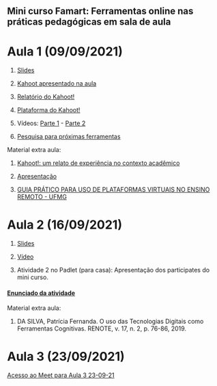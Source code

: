 ## Mini curso Famart: Ferramentas online nas práticas pedagógicas em sala de aula
# Aula 1 (09/09/2021)

1. [Slides](https://github.com/fischerJF/miniCursoFamart/blob/gh-pages/Ferramentas%20online%20nas%20pr%C3%A1ticas%20pedag%C3%B3gicas%20em%20sala%20de%20aula.pdf)

2. [Kahoot apresentado na aula](https://create.kahoot.it/share/apresentacao-kahoot/b97267e0-3f1f-4c03-ba79-b8ea90d17336) 

3. [Relatório do Kahoot!](https://github.com/fischerJF/miniCursoFamart/blob/gh-pages/Apresenta%C3%A7%C3%A3o%20Kahoot!.xlsx)

4. [Plataforma do Kahoot!](https://kahoot.com/schools-u/)

5. Vídeos: [Parte 1](https://youtu.be/fWHy-YtJ6MM) - [Parte 2](https://youtu.be/iaIpQMeLxXM)

6. [Pesquisa para próximas ferramentas](https://forms.gle/E2HQJKdKRbD5pxAP7)

Material extra aula:

1. [Kahoot!: um relato de experiência no contexto acadêmico](https://github.com/fischerJF/miniCursoFamart/blob/gh-pages/Kahoot!-%20um%20relato%20de%20experiencia%20no%20contexto%20acad%C3%AAmico.pdf)

2. [Apresentação](https://github.com/fischerJF/miniCursoFamart/blob/gh-pages/Apresentacao_Kahoot%20-%20um%20relato%20de%20experiencia%20no%20contexto%20acad%C3%AAmico.pdf)

3. [GUIA PRÁTICO PARA USO DE PLATAFORMAS VIRTUAIS NO ENSINO REMOTO - UFMG](https://www.nescon.medicina.ufmg.br/biblioteca/imagem/E-book-Guia-pratico-plataformas-virtuais-3.pdf)


# Aula 2 (16/09/2021)

1. [Slides](https://github.com/fischerJF/miniCursoFamart/blob/gh-pages/Aula2_Ferramentas%20online%20nas%20pr%C3%A1ticas%20pedag%C3%B3gicas%20em%20sala%20de%20aula%20(1).pdf)

2. [Vídeo](https://youtu.be/-iOYaDbn8OA) 

3. Atividade 2 no Padlet (para casa): Apresentação dos participates do mini curso. 
#### [Enunciado da atividade](https://padlet.com/fischerinf/523b4qkqid35dzf9)


Material extra aula:
1. DA SILVA, Patrícia Fernanda. O uso das Tecnologias Digitais como Ferramentas Cognitivas. RENOTE, v. 17, n. 2, p. 76-86, 2019.

# Aula 3 (23/09/2021)

[Acesso ao Meet para Aula 3 23-09-21](https://meet.google.com/myh-kaoz-hos?pli=1) 
